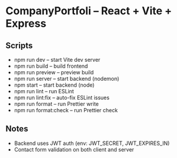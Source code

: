# CompanyPortfoli – React + Vite + Express

## Scripts

- npm run dev – start Vite dev server
- npm run build – build frontend
- npm run preview – preview build
- npm run server – start backend (nodemon)
- npm start – start backend (node)
- npm run lint – run ESLint
- npm run lint:fix – auto-fix ESLint issues
- npm run format – run Prettier write
- npm run format:check – run Prettier check

## Notes

- Backend uses JWT auth (env: JWT_SECRET, JWT_EXPIRES_IN)
- Contact form validation on both client and server
